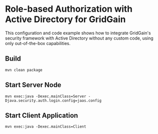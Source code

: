 Role-based Authorization with Active Directory for GridGain
===========================================================
This configuration and code example shows how to integrate GridGain's security framework with
Active Directory without any custom code, using only out-of-the-box capabilities.

Build
-----
    mvn clean package

Start Server Node
-----------------
    mvn exec:java -Dexec.mainClass=Server -Djava.security.auth.login.config=jaas.config

Start Client Application
------------------------
    mvn exec:java -Dexec.mainClass=Client

